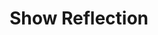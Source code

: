 ---
title: "Show Reflection"
description: "Show Reflection"
pubDate: "2024-02-01"
updateDate: "2024-02-01"
heroImage: "/assets/craft/lighting/2.png"
shader: 
    src: "/lighting/show_reflection.frag"
---